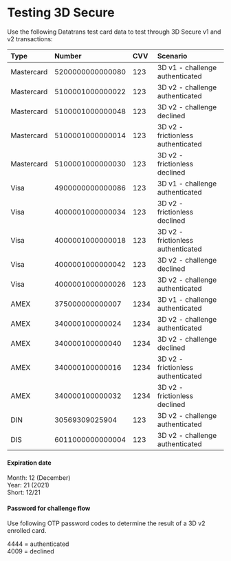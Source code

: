 # Testing 3D Secure

Use the following Datatrans test card data to test through 3D Secure v1 and v2 transactions:

| Type | Number | CVV | Scenario |
| :--- | :--- | :--- | :--- |
| Mastercard | 5200000000000080 | 123 | 3D v1 - challenge authenticated |
| Mastercard | 5100001000000022 | 123 | 3D v2 - challenge authenticated |
| Mastercard | 5100001000000048 | 123 | 3D v2 - challenge declined |
| Mastercard | 5100001000000014 | 123 | 3D v2 - frictionless authenticated |
| Mastercard | 5100001000000030 | 123 | 3D v2 - frictionless declined  |
| Visa | 4900000000000086 | 123 | 3D v1 - challenge authenticated |
| Visa | 4000001000000034 | 123 | 3D v2 - frictionless declined  |
| Visa | 4000001000000018 | 123 | 3D v2 - frictionless authenticated |
| Visa | 4000001000000042 | 123 | 3D v2 - challenge declined |
| Visa | 4000001000000026 | 123 | 3D v2 - challenge authenticated |
| AMEX | 375000000000007 | 1234 | 3D v1 - challenge authenticated |
| AMEX | 340000100000024 | 1234 | 3D v2 - challenge authenticated |
| AMEX | 340000100000040 | 1234 | 3D v2 - challenge declined |
| AMEX | 340000100000016 | 1234 | 3D v2 - frictionless authenticated |
| AMEX | 340000100000032 | 1234 | 3D v2 - frictionless declined  |
| DIN | 30569309025904 | 123 | 3D v2 - challenge authenticated |
| DIS | 6011000000000004 | 123 | 3D v2 - challenge authenticated |

#### Expiration date

Month: 12 \(December\)  
Year: 21 \(2021\)  
Short: 12/21

#### Password for challenge flow

Use following OTP password codes to determine the result of a 3D v2 enrolled card.

4444 = authenticated  
4009 = declined




